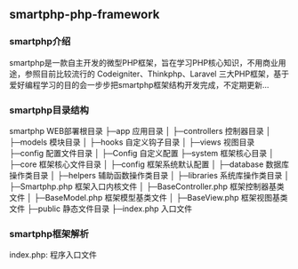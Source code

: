 ## smartphp-php-framework

### smartphp介绍
smartphp是一款自主开发的微型PHP框架，旨在学习PHP核心知识，不用商业用途，参照目前比较流行的 Codeigniter、Thinkphp、Laravel 三大PHP框架，基于爱好编程学习的目的会一步步把smartphp框架结构开发完成，不定期更新...

### smartphp目录结构
smartphp                WEB部署根目录
├─app                   应用目录
│  ├─controllers        控制器目录
│  ├─models             模块目录
│  ├─hooks              自定义钩子目录
│  ├─views              视图目录
├─config                配置文件目录
│  ├─Config             自定义配置
├─system                框架核心目录
│ ├─core                框架核心文件目录
│ ├─config              框架系统默认配置
│ ├─database            数据库操作类目录
│ ├─helpers             辅助函数操作类目录
│ ├─libraries           系统库操作类目录
│ ├─Smartphp.php        框架入口内核文件
│ ├─BaseController.php  框架控制器基类文件
│ ├─BaseModel.php       框架模型基类文件
│ ├─BaseView.php        框架视图基类文件
├─public                静态文件目录
├─index.php             入口文件

### smartphp框架解析
index.php: 程序入口文件
